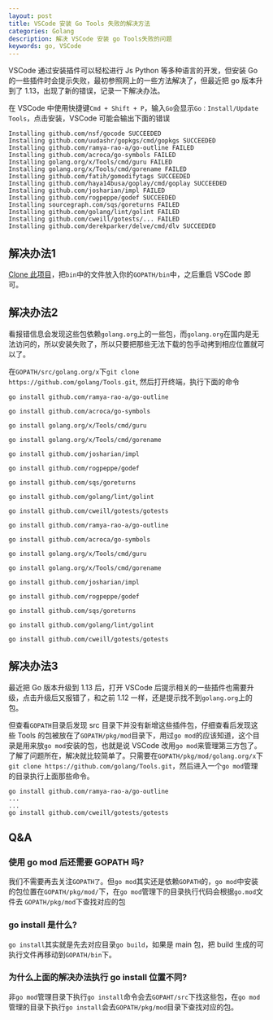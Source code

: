 ```yaml
---
layout: post
title: VSCode 安装 Go Tools 失败的解决方法
categories: Golang
description: 解决 VSCode 安装 go Tools失败的问题
keywords: go, VSCode
---
```


VSCode 通过安装插件可以轻松进行 Js Python 等多种语言的开发，但安装 Go 的一些插件时会提示失败，最初参照网上的一些方法解决了，但最近把 go 版本升到了 1.13，出现了新的错误，记录一下解决办法。

在 VSCode 中使用快捷键`Cmd + Shift + P`，输入`Go`会显示`Go：Install/Update Tools`，点击安装，VSCode 可能会输出下面的错误
```
Installing github.com/nsf/gocode SUCCEEDED
Installing github.com/uudashr/gopkgs/cmd/gopkgs SUCCEEDED
Installing github.com/ramya-rao-a/go-outline FAILED
Installing github.com/acroca/go-symbols FAILED
Installing golang.org/x/Tools/cmd/guru FAILED
Installing golang.org/x/Tools/cmd/gorename FAILED
Installing github.com/fatih/gomodifytags SUCCEEDED
Installing github.com/haya14busa/goplay/cmd/goplay SUCCEEDED
Installing github.com/josharian/impl FAILED
Installing github.com/rogpeppe/godef SUCCEEDED
Installing sourcegraph.com/sqs/goreturns FAILED
Installing github.com/golang/lint/golint FAILED
Installing github.com/cweill/gotests/... FAILED
Installing github.com/derekparker/delve/cmd/dlv SUCCEEDED
```
## 解决办法1
[Clone 此项目](https://github.com/znvy/VSCode-go-Tools.git)，把`bin`中的文件放入你的`GOPATH/bin`中，之后重启 VSCode 即可。

## 解决办法2
看报错信息会发现这些包依赖`golang.org`上的一些包，而`golang.org`在国内是无法访问的，所以安装失败了，所以只要把那些无法下载的包手动拷到相应位置就可以了。

在`GOPATH/src/golang.org/x`下`git clone https://github.com/golang/Tools.git`, 然后打开终端，执行下面的命令

```
go install github.com/ramya-rao-a/go-outline

go install github.com/acroca/go-symbols

go install golang.org/x/Tools/cmd/guru

go install golang.org/x/Tools/cmd/gorename

go install github.com/josharian/impl

go install github.com/rogpeppe/godef

go install github.com/sqs/goreturns

go install github.com/golang/lint/golint

go install github.com/cweill/gotests/gotests

go install github.com/ramya-rao-a/go-outline

go install github.com/acroca/go-symbols

go install golang.org/x/Tools/cmd/guru

go install golang.org/x/Tools/cmd/gorename

go install github.com/josharian/impl

go install github.com/rogpeppe/godef

go install github.com/sqs/goreturns

go install github.com/golang/lint/golint

go install github.com/cweill/gotests/gotests
```
## 解决办法3
最近把 Go 版本升级到 1.13 后，打开 VSCode 后提示相关的一些插件也需要升级，点击升级后又报错了，和之前 1.12 一样，还是提示找不到`golang.org`上的包。

但查看`GOPATH`目录后发现 src 目录下并没有新增这些插件包，仔细查看后发现这些 Tools 的包被放在了`GOPATH/pkg/mod`目录下，用过`go mod`的应该知道，这个目录是用来放`go mod`安装的包，也就是说 VSCode 改用`go mod`来管理第三方包了。了解了问题所在，解决就比较简单了。只需要在`GOPATH/pkg/mod/golang.org/x`下`git clone https://github.com/golang/Tools.git`，然后进入一个`go mod`管理的目录执行上面那些命令。
```
go install github.com/ramya-rao-a/go-outline
...
...
go install github.com/cweill/gotests/gotests
```
## Q&A
### 使用 go mod 后还需要 GOPATH 吗?
我们不需要再去关注`GOPATH了`。但`go mod`其实还是依赖`GOPATH`的，`go mod`中安装的包位置在`GOPATH/pkg/mod/`下，在`go mod`管理下的目录执行代码会根据`go.mod`文件去 `GOPATH/pkg/mod`下查找对应的包

### go install 是什么?
`go install`其实就是先去对应目录`go build`，如果是 main 包，把 build 生成的可执行文件再移动到`GOPATH/bin`下。

### 为什么上面的解决办法执行 go install 位置不同?
非`go mod`管理目录下执行`go install`命令会去`GOPAHT/src`下找这些包，在`go mod`管理的目录下执行`go install`会去`GOPATH/pkg/mod`目录下查找对应的包。


